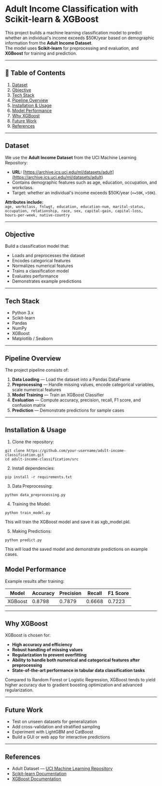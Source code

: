 # Adult Income Classification with Scikit-learn & XGBoost

This project builds a machine learning classification model to predict whether an individual's income exceeds $50K/year based on demographic information from the **Adult Income Dataset**.  
The model uses **Scikit-learn** for preprocessing and evaluation, and **XGBoost** for training and prediction.

---

## 📌 Table of Contents
1. [Dataset](#dataset)  
2. [Objective](#objective)  
3. [Tech Stack](#tech-stack)  
4. [Pipeline Overview](#pipeline-overview)  
5. [Installation & Usage](#installation--usage)  
6. [Model Performance](#model-performance)  
7. [Why XGBoost](#why-xgboost)  
8. [Future Work](#future-work)  
9. [References](#references)  

---

## Dataset
We use the **Adult Income Dataset** from the UCI Machine Learning Repository:

- **URL:** [https://archive.ics.uci.edu/ml/datasets/adult](https://archive.ics.uci.edu/ml/datasets/adult)  
- Contains demographic features such as age, education, occupation, and workclass.  
- Target: whether an individual's income exceeds $50K/year (`<=50K`, `>50K`).  

**Attributes include:**  
`age, workclass, fnlwgt, education, education-num, marital-status, occupation, relationship, race, sex, capital-gain, capital-loss, hours-per-week, native-country`

---

## Objective
Build a classification model that:
- Loads and preprocesses the dataset  
- Encodes categorical features  
- Normalizes numerical features  
- Trains a classification model  
- Evaluates performance  
- Demonstrates example predictions

---

## Tech Stack
- Python 3.x  
- Scikit-learn  
- Pandas  
- NumPy  
- XGBoost  
- Matplotlib / Seaborn  

---

## Pipeline Overview
The project pipeline consists of:

1. **Data Loading** — Load the dataset into a Pandas DataFrame  
2. **Preprocessing** — Handle missing values, encode categorical variables, scale numerical features  
3. **Model Training** — Train an XGBoost Classifier  
4. **Evaluation** — Compute accuracy, precision, recall, F1 score, and confusion matrix  
5. **Prediction** — Demonstrate predictions for sample cases

---

## Installation & Usage

1. Clone the repository:
```
git clone https://github.com/your-username/adult-income-classification.git
cd adult-income-classification/src
```

2. Install dependencies:
```
pip install -r requirements.txt
```
3. Data Preprocessing:
```
python data_preprocessing.py
```
4. Training the Model:
```
python train_model.py
```
This will train the XGBoost model and save it as xgb_model.pkl.

5. Making Predictions:
```
python predict.py
```
This will load the saved model and demonstrate predictions on example cases.

## Model Performance

Example results after training:

| Model    | Accuracy | Precision | Recall  | F1 Score |
|----------|----------|-----------|---------|----------|
| XGBoost  | 0.8798   | 0.7879    | 0.6668  | 0.7223   |

---

## Why XGBoost

XGBoost is chosen for:

- **High accuracy and efficiency**  
- **Robust handling of missing values**  
- **Regularization to prevent overfitting**  
- **Ability to handle both numerical and categorical features after preprocessing**  
- **State-of-the-art performance in tabular data classification tasks**  

Compared to Random Forest or Logistic Regression, XGBoost tends to yield higher accuracy due to gradient boosting optimization and advanced regularization.

---

## Future Work

- Test on unseen datasets for generalization  
- Add cross-validation and stratified sampling  
- Experiment with LightGBM and CatBoost  
- Build a GUI or web app for interactive predictions  

---

## References

- Adult Dataset — [UCI Machine Learning Repository](https://archive.ics.uci.edu/ml/datasets/adult)  
- [Scikit-learn Documentation](https://scikit-learn.org/stable/documentation.html)  
- [XGBoost Documentation](https://xgboost.readthedocs.io/en/stable/)  
